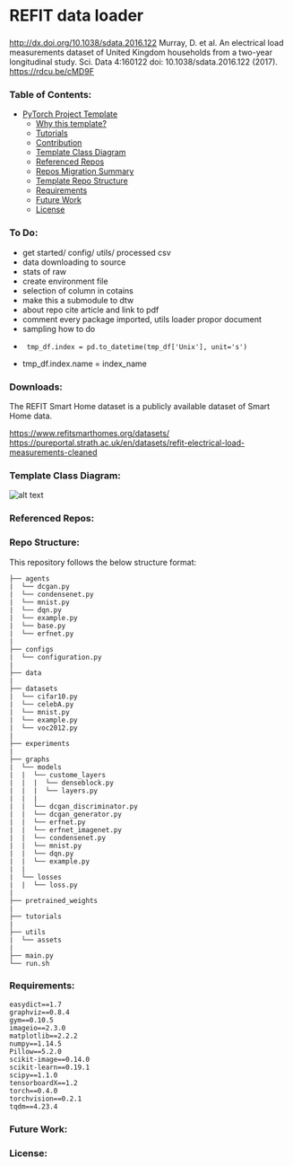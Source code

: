 # REFIT data loader

###
http://dx.doi.org/10.1038/sdata.2016.122
Murray, D. et al. An electrical load measurements dataset of United Kingdom households from a two-year longitudinal study. Sci. Data 4:160122 doi: 10.1038/sdata.2016.122 (2017).
https://rdcu.be/cMD9F


### Table of Contents: 
<!-- Table of contents generated generated by http://tableofcontent.eu -->
- [PyTorch Project Template](#pytorch-project-template)
    - [Why this template?](#why-this-template)
    - [Tutorials](#tutorials)
    - [Contribution](#contribution)
    - [Template Class Diagram](#template-class-diagram)
    - [Referenced Repos](#referenced-repos)
    - [Repos Migration Summary](#repos-migration-summary)
    - [Template Repo Structure](#repo-structure)
    - [Requirements](#requirements)
    - [Future Work](#future-work)
    - [License](#license)
    

### To Do:
- get started/ config/ utils/ processed csv
- data downloading to source 
- stats of raw
- create environment file
- selection of column in cotains
- make this a submodule to dtw
- about repo cite article and link to pdf
- comment every package imported, utils loader propor document
- sampling how to do
-      tmp_df.index = pd.to_datetime(tmp_df['Unix'], unit='s')
-    tmp_df.index.name = index_name



### Downloads:
The REFIT Smart Home dataset is a publicly available dataset of Smart Home data.

https://www.refitsmarthomes.org/datasets/
https://pureportal.strath.ac.uk/en/datasets/refit-electrical-load-measurements-cleaned

### Template Class Diagram:
![alt text](utils/assets/class_diagram.png "Template Class diagram")

### Referenced Repos:

### Repo Structure:
This repository follows the below structure format:
```
├── agents
|  └── dcgan.py
|  └── condensenet.py
|  └── mnist.py
|  └── dqn.py
|  └── example.py
|  └── base.py
|  └── erfnet.py
|
├── configs
|  └── configuration.py
|
├── data
|
├── datasets
|  └── cifar10.py
|  └── celebA.py
|  └── mnist.py
|  └── example.py
|  └── voc2012.py
|
├── experiments
|
├── graphs
|  └── models
|  |  └── custome_layers
|  |  |  └── denseblock.py
|  |  |  └── layers.py
|  |  |
|  |  └── dcgan_discriminator.py
|  |  └── dcgan_generator.py
|  |  └── erfnet.py
|  |  └── erfnet_imagenet.py
|  |  └── condensenet.py
|  |  └── mnist.py
|  |  └── dqn.py
|  |  └── example.py
|  |
|  └── losses
|  |  └── loss.py
|
├── pretrained_weights
|
├── tutorials
|
├── utils
|  └── assets
|
├── main.py
└── run.sh
```

### Requirements:
```
easydict==1.7
graphviz==0.8.4
gym==0.10.5
imageio==2.3.0
matplotlib==2.2.2
numpy==1.14.5
Pillow==5.2.0
scikit-image==0.14.0
scikit-learn==0.19.1
scipy==1.1.0
tensorboardX==1.2
torch==0.4.0
torchvision==0.2.1
tqdm==4.23.4
```

### Future Work:

### License:
